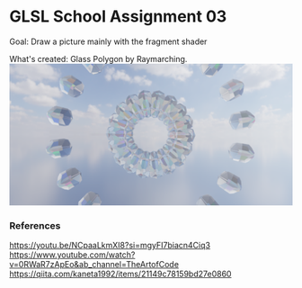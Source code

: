 # GLSL School Assignment 03
Goal: Draw a picture mainly with the fragment shader

What's created: Glass Polygon by Raymarching.
![raymarching](/src/keyshot.png/)

### References
https://youtu.be/NCpaaLkmXI8?si=mgyFI7biacn4Ciq3
https://www.youtube.com/watch?v=0RWaR7zApEo&ab_channel=TheArtofCode  
https://qiita.com/kaneta1992/items/21149c78159bd27e0860

